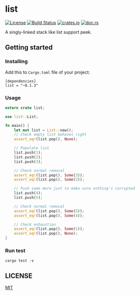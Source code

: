 # list

[![License](https://img.shields.io/badge/license-MIT-blue.svg)](LICENSE)
[![Build Status](https://travis-ci.org/MrKiven/list.svg?branch=master)](https://travis-ci.org/MrKiven/list)
[![crates.io](https://img.shields.io/crates/v/list.svg)](https://crates.io/crates/list)
[![doc.rs](https://docs.rs/list/badge.svg)](https://docs.rs/list)

A singly-linked stack like list support peek.

## Getting started

### Installing

Add this to `Cargo.toml` file of your project:

```
[dependencies]
list = "~0.1.3"
```

### Usage

```rust
extern crate list;

use list::List;

fn main() {
    let mut list = List::new();
    // Check empty list behaves right
    assert_eq!(list.pop(), None);

    // Populate list
    list.push(1);
    list.push(2);
    list.push(3);

    // Check normal removal
    assert_eq!(list.pop(), Some(3));
    assert_eq!(list.pop(), Some(2));

    // Push some more just to make sure nothing's corrupted
    list.push(4);
    list.push(5);

    // Check normal removal
    assert_eq!(list.pop(), Some(5));
    assert_eq!(list.pop(), Some(4));

    // Check exhaustion
    assert_eq!(list.pop(), Some(1));
    assert_eq!(list.pop(), None);
}
```

### Run test

`cargo test -v`


## LICENSE

[MIT](LICENSE)
